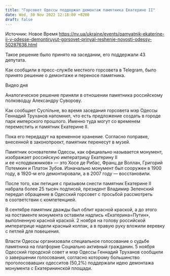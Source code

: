 ```yaml
---
title: "Горсовет Одессы поддержал демонтаж памятника Екатерине II"
date: Wed, 30 Nov 2022 12:18:00 +0200
draft: false
---
```

Источник: Новое Время https://nv.ua/ukraine/events/pamyatnik-ekaterine-ii-v-odesse-demontiruyut-gorsovet-prinyal-reshenie-novosti-odessy-50287638.html


 Такое решение было принято на заседании, его поддержали 43 депутата.

Как сообщили в пресс-службе местного горсовета в Telegram, было принято решение о демонтаже и переносе памятника.

 Видео дня   

Аналогическое решение приняли в отношении памятника российскому полководцу Александру Суворову.

Как сообщает Суспільне, во время заседания горсовета мэр Одессы Геннадий Труханов напомнил, что есть предложение создать в городе парк имперского прошлого. Именно туда могут со временем переместить и памятник Екатерине II.

Пока его передадут на временное хранение. Согласно поправке, внесенной в законопроект, памятник перенесут в музей.

Памятник основателям Одессы, как официально называется монумент, изображает российскую императрицу Екатерину II и ее «сподвижников» — это Хосе де Рибас, Франц де Воллан, Григорий Потемкин и Платон Зубов. Изначально монумент был сооружен в 1900 году, в 1920-м его демонтировали, а в 2007 году — восстановили.

После того, как петиция с призывом снести памятник Екатерине II набрала более 25 тысяч подписей, президент Владимир Зеленский передал обращение в Одесский горсовет с просьбой рассмотреть в соответствии с компетенцией.

В сентябре памятник дважды был облит красной краской, а до этого на постаменте монумента оставили надпись «Екатерина=Путин», выполненную красной краской. 2 ноября на голову российской императрице надели красный колпак, а в правую руку вложили веревку с петлей для повешения.

Власти Одессы организовали специальное голосование о судьбе памятника на платформе Социально активный гражданин. 5 ноября Одесский городской совет и мэр Одессы Геннадий Труханов сообщили о завершении голосования, согласно которому большинство проголосовавших одесситов (50,2%) поддержали идею демонтажа монумента с Екатерининской площади.
